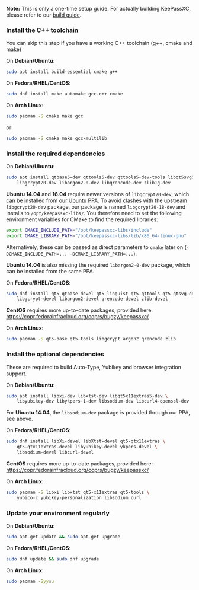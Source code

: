 **Note:** This is only a one-time setup guide. For actually building KeePassXC, please refer to our [build guide](Building-KeePassXC).

### Install the C++ toolchain
You can skip this step if you have a working C++ toolchain (g++, cmake and make)

On **Debian/Ubuntu**:

```bash
sudo apt install build-essential cmake g++
```

On **Fedora/RHEL/CentOS**:

```bash
sudo dnf install make automake gcc-c++ cmake 
```

On **Arch Linux**:

```bash
sudo pacman -S cmake make gcc
```
or
```bash
sudo pacman -S cmake make gcc-multilib
```

### Install the required dependencies

On **Debian/Ubuntu**:

```bash
sudo apt install qtbase5-dev qttools5-dev qttools5-dev-tools libqt5svg5-dev \
    libgcrypt20-dev libargon2-0-dev libqrencode-dev zlib1g-dev
```

**Ubuntu 14.04** and **16.04** require newer versions of `libgcrypt20-dev`, which can be installed from [our Ubuntu PPA](https://launchpad.net/~phoerious/+archive/ubuntu/keepassxc). To avoid clashes with the upstream `libgcrypt20-dev` package, our package is named `libgcrypt20-18-dev` and installs to `/opt/keepassxc-libs/`. You therefore need to set the following environment variables for CMake to find the required libraries:

```bash
export CMAKE_INCLUDE_PATH="/opt/keepassxc-libs/include"
export CMAKE_LIBRARY_PATH="/opt/keepassxc-libs/lib/x86_64-linux-gnu"
```

Alternatively, these can be passed as direct parameters to `cmake` later on (`-DCMAKE_INCLUDE_PATH=... -DCMAKE_LIBRARY_PATH=...`).

**Ubuntu 14.04** is also missing the required `libargon2-0-dev` package, which can be installed from the same PPA.

On **Fedora/RHEL/CentOS**:

```bash
sudo dnf install qt5-qtbase-devel qt5-linguist qt5-qttools qt5-qtsvg-devel \
    libgcrypt-devel libargon2-devel qrencode-devel zlib-devel
```

**CentOS** requires more up-to-date packages, provided here: https://copr.fedorainfracloud.org/coprs/bugzy/keepassxc/

On **Arch Linux**:
```bash
sudo pacman -S qt5-base qt5-tools libgcrypt argon2 qrencode zlib
```

### Install the optional dependencies

These are required to build Auto-Type, Yubikey and browser integration support.

On **Debian/Ubuntu**:

```bash
sudo apt install libxi-dev libxtst-dev libqt5x11extras5-dev \
    libyubikey-dev libykpers-1-dev libsodium-dev libcurl4-openssl-dev
```

For **Ubuntu 14.04**, the `libsodium-dev` package is provided through our PPA, see above.

On **Fedora/RHEL/CentOS**:

```bash
sudo dnf install libXi-devel libXtst-devel qt5-qtx11extras \
    qt5-qtx11extras-devel libyubikey-devel ykpers-devel \
    libsodium-devel libcurl-devel
```

**CentOS** requires more up-to-date packages, provided here: https://copr.fedorainfracloud.org/coprs/bugzy/keepassxc/

On **Arch Linux**:
```bash
sudo pacman -S libxi libxtst qt5-x11extras qt5-tools \
    yubico-c yubikey-personalization libsodium curl
```

### Update your environment regularly

On **Debian/Ubuntu**:

```bash
sudo apt-get update && sudo apt-get upgrade
```

On **Fedora/RHEL/CentOS**:

```bash
sudo dnf update && sudo dnf upgrade
```

On **Arch Linux**:

```bash
sudo pacman -Syyuu
```
